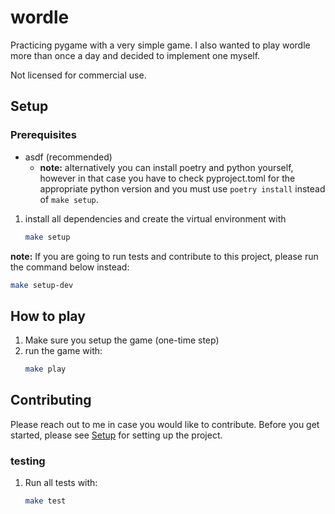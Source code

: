 # wordle
Practicing pygame with a very simple game. I also wanted to play wordle more than once a day and decided to implement one myself.

Not licensed for commercial use.


## Setup

### Prerequisites
- asdf (recommended)
  - **note:** alternatively you can install poetry and python yourself,
however in that case you have to check pyproject.toml for the appropriate
python version and you must use `poetry install` instead of `make setup`.


1. install all dependencies and create the virtual environment with
    ```sh
    make setup
    ```

**note:** If you are going to run tests and contribute to this project,
please run the command below instead:
```sh
make setup-dev
```


## How to play

1. Make sure you setup the game (one-time step)
2. run the game with:
    ```sh
    make play
    ```


## Contributing

Please reach out to me in case you would like to contribute.
Before you get started, please see [Setup](#setup) for setting up the project.

### testing

1. Run all tests with:
    ```sh
    make test
    ```
